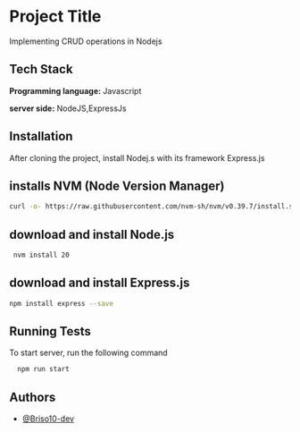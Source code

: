 
# Project Title

Implementing CRUD operations in Nodejs


## Tech Stack

**Programming language:** Javascript

**server side:** NodeJS,ExpressJs


## Installation

After cloning the project, install Nodej.s with its framework Express.js

## installs NVM (Node Version Manager)
```bash
curl -o- https://raw.githubusercontent.com/nvm-sh/nvm/v0.39.7/install.sh | bash
```
## download and install Node.js
```bash
 nvm install 20
```
## download and install Express.js
```bash
npm install express --save
```
    
## Running Tests

To start server, run the following command

```bash
  npm run start
```


## Authors

- [@Briso10-dev](https://github.com/Briso10-dev)

